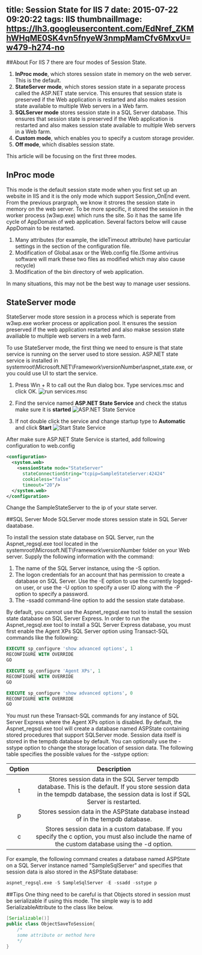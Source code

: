 title: Session State for IIS 7
date: 2015-07-22 09:20:22
tags: IIS
thumbnailImage: https://lh3.googleusercontent.com/EdNref_ZKMhWHqME0SK4vn5fnyeW3nmpMamCfv6MxvU=w479-h274-no
---

##About
For IIS 7 there are four modes of Session State.
1. **InProc mode**, which stores session state in memory on the web server. This is the default.
2. **StateServer mode**, which stores session state in a separate process called the ASP.NET state service. This ensures that session state is preserved if the Web application is restarted and also makes session state available to multiple Web servers in a Web farm.
3. **SQLServer mode** stores session state in a SQL Server database. This ensures that session state is preserved if the Web application is restarted and also makes session state available to multiple Web servers in a Web farm.
4. **Custom mode**, which enables you to specify a custom storage provider.
5. **Off mode**, which disables session state.

This article will be focusing on the first three modes.

## InProc mode
This mode is the default session state mode when you first set up an website in IIS and it is the only mode which support Session_OnEnd event. From the previous prargraph, we know it strores the session state in memory on the web server. To be more specific, it stored the session in the worker process (w3wp.exe) which runs the site. So it has the same life cycle of AppDomain of web application. Several factors below will cause AppDomain to be restarted.
1. Many attributes (for example, the idleTimeout attribute) have particular settings in the <processModel> section of the configuration file.
2. Modification of Global.asax or the Web.config file.(Some antivirus software will mark these two files as modified which may also cause recycle)
3. Modification of the bin directory of web application.

In many situations, this may not be the best way to manage user sessions. 

## StateServer mode
StateServer mode store session in a process which is seperate from w3wp.exe worker process or application pool. It ensures the session preserved if the web application restarted and also makse session state availiable to multiple web servers in a web farm.

To use StateServer mode, the first thing we need to ensure is that state service is running on the server used to store session. ASP.NET state service is installed in systemroot\Microsoft.NET\Framework\versionNumber\aspnet_state.exe, or you could use UI to start the service.
1. Press Win + R to call out the Run dialog box. Type services.msc and click OK.
![run services.msc](https://lh3.googleusercontent.com/xn0So5qvosJ2f_EaI7bZJpwZVzxJ4BKPPiPGljXTsp4=w472-h278-no)

2. Find the service named **ASP.NET State Service** and check the status make sure it is **started**
![ASP.NET State Service](https://lh3.googleusercontent.com/jn2J9aFLU81QwgveEzatZSOoSEmWMD-ovWo8Gmsidus=w761-h225-no)

3. If not double click the service and change startup type to **Automatic** and click **Start**
![Start State Service](https://lh3.googleusercontent.com/O8yd78jqnTR5TO3NK4aEs05Bps2sneQdvAW43FlOsy4=w554-h578-no)

After make sure ASP.NET State Service is started, add following configuration to web.config
```xml
<configuration>
  <system.web>
    <sessionState mode="StateServer"
      stateConnectionString="tcpip=SampleStateServer:42424"
      cookieless="false"
      timeout="20"/>
  </system.web>
</configuration>
```
Change the SampleStateServer to the ip of your state server.

##SQL Server Mode
SQLServer mode stores session state in SQL Server daatabase. 

To install the session state database on SQL Server, run the Aspnet_regsql.exe tool located in the systemroot\Microsoft.NET\Framework\versionNumber folder on your Web server. Supply the following information with the command:
1. The name of the SQL Server instance, using the -S option.
2. The logon credentials for an account that has permission to create a database on SQL Server. Use the -E option to use the currently logged-on user, or use the -U option to specify a user ID along with the -P option to specify a password.
3. The -ssadd command-line option to add the session state database.

By default, you cannot use the Aspnet_regsql.exe tool to install the session state database on SQL Server Express. In order to run the Aspnet_regsql.exe tool to install a SQL Server Express database, you must first enable the Agent XPs SQL Server option using Transact-SQL commands like the following:
```sql
EXECUTE sp_configure 'show advanced options', 1
RECONFIGURE WITH OVERRIDE
GO

EXECUTE sp_configure 'Agent XPs', 1
RECONFIGURE WITH OVERRIDE
GO

EXECUTE sp_configure 'show advanced options', 0
RECONFIGURE WITH OVERRIDE
GO
```
You must run these Transact-SQL commands for any instance of SQL Server Express where the Agent XPs option is disabled.
By default, the Aspnet_regsql.exe tool will create a database named ASPState containing stored procedures that support SQLServer mode. Session data itself is stored in the tempdb database by default. You can optionally use the -sstype option to change the storage location of session data. The following table specifies the possible values for the -sstype option:

|Option | Description|
|:-----:|:----------:|
|t      |   Stores session data in the SQL Server tempdb database. This is the default. If you store session data in the tempdb database, the session data is lost if SQL Server is restarted.|
|p      |   Stores session data in the ASPState database instead of in the tempdb database.|
|c      |   Stores session data in a custom database. If you specify the c option, you must also include the name of the custom database using the -d option.|

For example, the following command creates a database named ASPState on a SQL Server instance named "SampleSqlServer" and specifies that session data is also stored in the ASPState database:
```sql
aspnet_regsql.exe -S SampleSqlServer -E -ssadd -sstype p
```

##Tips
One thing need to be careful is that Objects stored in session must be serializable if using this mode. The simple way is to add SerializableAttribute to the class like below.
```java
[Serializable()]
public class ObjectSaveToSession{
	/*
	some attribute or method here
	*/
}
```